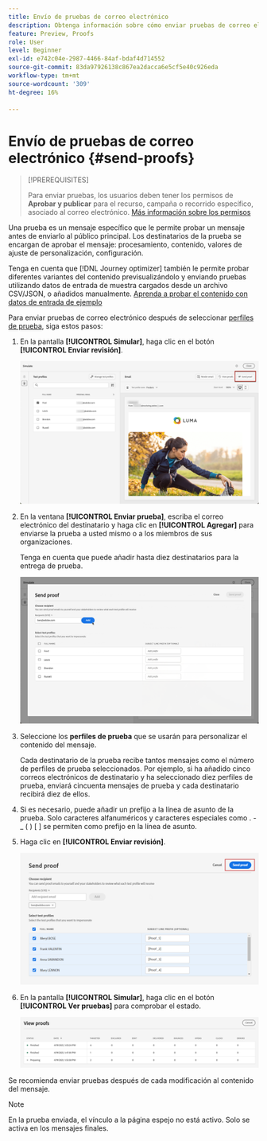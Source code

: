```yaml
---
title: Envío de pruebas de correo electrónico
description: Obtenga información sobre cómo enviar pruebas de correo electrónico.
feature: Preview, Proofs
role: User
level: Beginner
exl-id: e742c04e-2987-4466-84af-bdaf4d714552
source-git-commit: 83da97926138c867ea2dacca6e5cf5e40c926eda
workflow-type: tm+mt
source-wordcount: '309'
ht-degree: 16%

---
```


# Envío de pruebas de correo electrónico {#send-proofs}

>[!PREREQUISITES]
>
>Para enviar pruebas, los usuarios deben tener los permisos de **Aprobar y publicar** para el recurso, campaña o recorrido específico, asociado al correo electrónico. [Más información sobre los permisos](../administration/ootb-permissions.md)

Una prueba es un mensaje específico que le permite probar un mensaje antes de enviarlo al público principal. Los destinatarios de la prueba se encargan de aprobar el mensaje: procesamiento, contenido, valores de ajuste de personalización, configuración.

Tenga en cuenta que [!DNL Journey optimizer] también le permite probar diferentes variantes del contenido previsualizándolo y enviando pruebas utilizando datos de entrada de muestra cargados desde un archivo CSV/JSON, o añadidos manualmente. [Aprenda a probar el contenido con datos de entrada de ejemplo](../test-approve/simulate-sample-input.md)

Para enviar pruebas de correo electrónico después de seleccionar [perfiles de prueba](test-profiles.md), siga estos pasos:

1. En la pantalla **[!UICONTROL Simular]**, haga clic en el botón **[!UICONTROL Enviar revisión]**.

   ![](../email/assets/send-proof-button.png)

1. En la ventana **[!UICONTROL Enviar prueba]**, escriba el correo electrónico del destinatario y haga clic en **[!UICONTROL Agregar]** para enviarse la prueba a usted mismo o a los miembros de sus organizaciones.

   Tenga en cuenta que puede añadir hasta diez destinatarios para la entrega de prueba.

   ![](../email/assets/send-proof-add.png)

1. Seleccione los **perfiles de prueba** que se usarán para personalizar el contenido del mensaje.

   Cada destinatario de la prueba recibe tantos mensajes como el número de perfiles de prueba seleccionados. Por ejemplo, si ha añadido cinco correos electrónicos de destinatario y ha seleccionado diez perfiles de prueba, enviará cincuenta mensajes de prueba y cada destinatario recibirá diez de ellos.

1. Si es necesario, puede añadir un prefijo a la línea de asunto de la prueba. Solo caracteres alfanuméricos y caracteres especiales como . - _ ( ) [ ] se permiten como prefijo en la línea de asunto.

1. Haga clic en **[!UICONTROL Enviar revisión]**.

   ![](../email/assets/send-proof-select.png)

1. En la pantalla **[!UICONTROL Simular]**, haga clic en el botón **[!UICONTROL Ver pruebas]** para comprobar el estado.

   ![](../email/assets/send-proof-view.png)

Se recomienda enviar pruebas después de cada modificación al contenido del mensaje.

>[!NOTE]
>
>En la prueba enviada, el vínculo a la página espejo no está activo. Solo se activa en los mensajes finales.
